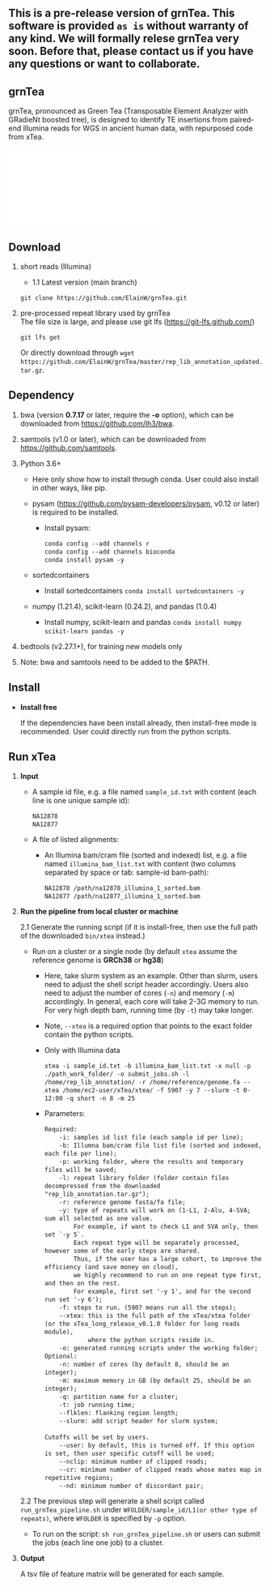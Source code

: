 ## This is a pre-release version of grnTea. This software is provided ``as is`` without warranty of any kind. We will formally relese grnTea very soon. Before that, please contact us if you have any questions or want to collaborate.


## grnTea

grnTea, pronounced as Green Tea (Transposable Element Analyzer with GRadieNt boosted tree), is designed to identify TE insertions from paired-end Illumina reads for WGS in ancient human data, with repurposed code from xTea.

![alt text](./Figures/1a_overview.pdf)


## Download

1. short reads (Illumina)

	+ 1.1 Latest version (main branch)

	```
	git clone https://github.com/ElainW/grnTea.git
	```

2. pre-processed repeat library used by grnTea  
	The file size is large, and please use git lfs (https://git-lfs.github.com/)  
	```
	git lfs get 
	```
	
	Or directly download through `wget https://github.com/ElainW/grnTea/master/rep_lib_annotation_updated.tar.gz`. 


## Dependency

1. bwa (version **0.7.17** or later, require the **-o** option), which can be downloaded from https://github.com/lh3/bwa.
2. samtools (v1.0 or later), which can be downloaded from https://github.com/samtools.
3. Python 3.6+
	+ Here only show how to install through conda. User could also install in other ways, like pip. 
	+ pysam (https://github.com/pysam-developers/pysam, v0.12 or later) is required to be installed.
		+ Install pysam:
			```
			conda config --add channels r
			conda config --add channels bioconda
			conda install pysam -y
			```
	+ sortedcontainers
		+ Install sortedcontainers
		`conda install sortedcontainers -y`

	+ numpy (1.21.4), scikit-learn (0.24.2), and pandas (1.0.4)  
		+ Install numpy, scikit-learn and pandas
		`conda install numpy scikit-learn pandas -y`

4. bedtools (v2.27.1+), for training new models only
5. Note: bwa and samtools need to be added to the $PATH.


## Install


+ **Install free**
	
	If the dependencies have been install already, then install-free mode is recommended. User could directly run from the python scripts.


## Run xTea
1. **Input**
	+ A sample id file, e.g. a file named `sample_id.txt` with content (each line is one unique sample id):
	
		```
		NA12878
		NA12877
		```
	
	+ A file of listed alignments:

		+ An Illumina bam/cram file (sorted and indexed) list, e.g. a file named `illumina_bam_list.txt` with content (two columns separated by space or tab: sample-id bam-path):

			```
			NA12878 /path/na12878_illumina_1_sorted.bam
			NA12877 /path/na12877_illumina_1_sorted.bam
			```

2. **Run the pipeline from local cluster or machine**
	

	2.1 Generate the running script (if it is install-free, then use the full path of the downloaded `bin/xtea` instead.)
			
	+ Run on a cluster or a single node (by default `xtea` assume the reference genome is **GRCh38** or **hg38**)
		+ Here, take slurm system as an example. Other than slurm, users need to adjust the shell script header accordingly. Users also need to adjust the number of cores (`-n`) and memory (`-m`) accordingly. In general, each core will take 2-3G memory to run. For very high depth bam, running time (by `-t`) may take longer.
		+ Note, `--xtea` is a required option that points to the exact folder contain the python scripts.

		+ Only with Illumina data
			```
			xtea -i sample_id.txt -b illumina_bam_list.txt -x null -p ./path_work_folder/ -o submit_jobs.sh -l /home/rep_lib_annotation/ -r /home/reference/genome.fa --xtea /home/ec2-user/xTea/xtea/ -f 5907 -y 7 --slurm -t 0-12:00 -q short -n 8 -m 25
			```
		+ Parameters:
			
			```
			Required:
				-i: samples id list file (each sample id per line);
				-b: Illumna bam/cram file list file (sorted and indexed, each file per line);
				-p: working folder, where the results and temporary files will be saved;
				-l: repeat library folder (folder contain files decompressed from the downloaded "rep_lib_annotation.tar.gz");
				-r: reference genome fasta/fa file;
				-y: type of repeats will work on (1-L1, 2-Alu, 4-SVA; sum all selected as one value. 
				    For example, if want to check L1 and SVA only, then set `-y 5`. 
				    Each repeat type will be separately processed, however some of the early steps are shared. 
				    Thus, if the user has a large cohort, to improve the efficiency (and save money on cloud), 
				    we highly recommend to run on one repeat type first, and then on the rest. 
				    For example, first set '-y 1', and for the second run set '-y 6');
				-f: steps to run. (5907 means run all the steps);
				--xtea: this is the full path of the xTea/xtea folder (or the xTea_long_release_v0.1.0 folder for long reads module), 
				        where the python scripts reside in.
				-o: generated running scripts under the working folder;
			Optional:
				-n: number of cores (by default 8, should be an integer);
				-m: maximum memory in GB (by default 25, should be an integer);
				-q: partition name for a cluster;
				-t: job running time;
				--flklen: flanking region length;
				--slurm: add script header for slurm system;
			
			Cutoffs will be set by users. 
				--user: by default, this is turned off. If this option is set, then user specific cutoff will be used;
				--nclip: minimum number of clipped reads;
				--cr: minimum number of clipped reads whose mates map in repetitive regions;
				--nd: minimum number of discordant pair;

			```
		
	2.2 The previous step will generate a shell script called `run_grnTea_pipeline.sh` under `WFOLDER/sample_id/L1(or other type of repeats)`, where `WFOLDER` is specified by `-p` option.
		
	+ To run on the script: `sh run_grnTea_pipeline.sh` or users can submit the jobs (each line one job) to a cluster.
	
	
3. **Output**

	A tsv file of feature matrix will be generated for each sample.

